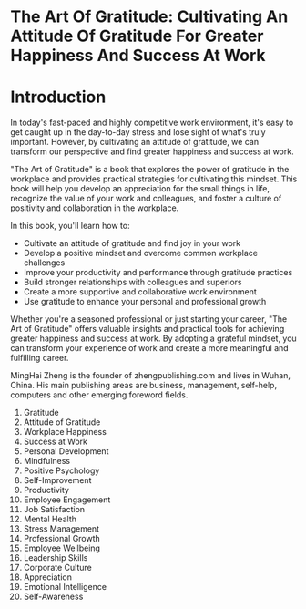 # The Art Of Gratitude: Cultivating An Attitude Of Gratitude For Greater Happiness And Success At Work

# Introduction

In today's fast-paced and highly competitive work environment, it's easy to get caught up in the day-to-day stress and lose sight of what's truly important. However, by cultivating an attitude of gratitude, we can transform our perspective and find greater happiness and success at work.

"The Art of Gratitude" is a book that explores the power of gratitude in the workplace and provides practical strategies for cultivating this mindset. This book will help you develop an appreciation for the small things in life, recognize the value of your work and colleagues, and foster a culture of positivity and collaboration in the workplace.

In this book, you'll learn how to:

* Cultivate an attitude of gratitude and find joy in your work
* Develop a positive mindset and overcome common workplace challenges
* Improve your productivity and performance through gratitude practices
* Build stronger relationships with colleagues and superiors
* Create a more supportive and collaborative work environment
* Use gratitude to enhance your personal and professional growth

Whether you're a seasoned professional or just starting your career, "The Art of Gratitude" offers valuable insights and practical tools for achieving greater happiness and success at work. By adopting a grateful mindset, you can transform your experience of work and create a more meaningful and fulfilling career.


MingHai Zheng is the founder of zhengpublishing.com and lives in Wuhan, China. His main publishing areas are business, management, self-help, computers and other emerging foreword fields.



1. Gratitude
2. Attitude of Gratitude
3. Workplace Happiness
4. Success at Work
5. Personal Development
6. Mindfulness
7. Positive Psychology
8. Self-Improvement
9. Productivity
10. Employee Engagement
11. Job Satisfaction
12. Mental Health
13. Stress Management
14. Professional Growth
15. Employee Wellbeing
16. Leadership Skills
17. Corporate Culture
18. Appreciation
19. Emotional Intelligence
20. Self-Awareness

